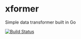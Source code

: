 # xformer
Simple data transformer built in Go

[![Build Status](https://drone.io/github.com/danesparza/xformer/status.png)](https://drone.io/github.com/danesparza/xformer/latest)
